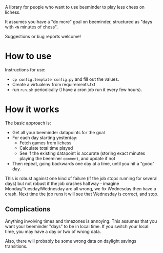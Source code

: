 A library for people who want to use beeminder to play less chess on lichess.

It assumes you have a "do more" goal on beeminder, structured as "days with `<N` minutes of chess".

Suggestions or bug reports welcome!

# How to use

Instructions for use:
* `cp config.template config.py` and fill out the values.
* Create a virtualenv from requirements.txt
* run `run.sh` periodically (I have a cron job run it every few hours).

# How it works

The basic approach is:
* Get all your beeminder datapoints for the goal
* For each day starting yesterday:
  * Fetch games from lichess
  * Calculate total time played
  * See if the existing datapoint is accurate (storing exact minutes playing the beeminer `comment`, and update if not
* Then repeat, going backwards one day at a time, until you hit a "good" day.

This is robust against one kind of failure (if the job stops running for several days) but not robust if the job crashes halfway - imagine Monday/Tuesday/Wednesday are all wrong, we fix Wednesday then have a crash. Next time the job runs it will see that Wednesday is correct, and stop.

## Complications 

Anything involving times and timezones is annoying. This assumes that you want your beeminder "days" to be in local time. If you switch your local time, you may have a day or two of wrong data.

Also, there will probably be some wrong data on daylight savings transitions.
